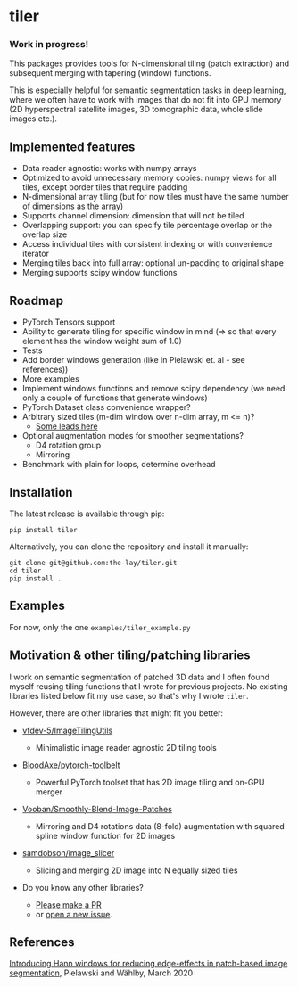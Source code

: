 # tiler
<!-- badges go here -->

### Work in progress!


This packages provides tools for N-dimensional tiling (patch extraction)
and subsequent merging with tapering (window) functions.

This is especially helpful for semantic segmentation tasks in deep learning,
where we often have to work with images that do not fit into GPU memory
(2D hyperspectral satellite images, 3D tomographic data, whole slide images etc.).

Implemented features
-------------
 - Data reader agnostic: works with numpy arrays
 - Optimized to avoid unnecessary memory copies: numpy views for all tiles, except border tiles that require padding
 - N-dimensional array tiling (but for now tiles must have the same number of dimensions as the array)
 - Supports channel dimension: dimension that will not be tiled
 - Overlapping support: you can specify tile percentage overlap or the overlap size
 - Access individual tiles with consistent indexing or with convenience iterator
 - Merging tiles back into full array: optional un-padding to original shape
 - Merging supports scipy window functions
 
Roadmap
------------
 - PyTorch Tensors support
 - Ability to generate tiling for specific window in mind (=> so that every element has the window weight sum of 1.0)
 - Tests
 - Add border windows generation (like in Pielawski et. al - see references))
 - More examples
 - Implement windows functions and remove scipy dependency (we need only a couple of functions that generate windows)
 - PyTorch Dataset class convenience wrapper?
 - Arbitrary sized tiles (m-dim window over n-dim array, m <= n)?
    - [Some leads here](https://stackoverflow.com/questions/45960192/using-numpy-as-strided-function-to-create-patches-tiles-rolling-or-sliding-w)
 - Optional augmentation modes for smoother segmentations?
    - D4 rotation group
    - Mirroring
 - Benchmark with plain for loops, determine overhead
 
 Installation
-------------
The latest release is available through pip:

```
pip install tiler 
 ```

Alternatively, you can clone the repository and install it manually:

```
git clone git@github.com:the-lay/tiler.git
cd tiler
pip install .
```
 
Examples
-------------
For now, only the one `examples/tiler_example.py`

<!-- for later
For more examples, please see examples/ folder
```python

 ```

Benchmarks
-------------
 Benchmarks?
 

Examples
-------------
https://github.com/BloodAxe/pytorch-toolbelt#inference-on-huge-images
https://github.com/BloodAxe/pytorch-toolbelt/blob/master/pytorch_toolbelt/inference/tiles.py

https://github.com/vfdev-5/ImageTilingUtils

https://github.com/Vooban/Smoothly-Blend-Image-Patches/blob/master/smooth_tiled_predictions.py

for windows:
https://stackoverflow.com/questions/1988804/what-is-memoization-and-how-can-i-use-it-in-python

https://en.wikipedia.org/wiki/Window_function#A_list_of_window_functions
https://github.com/scipy/scipy/blob/v1.4.1/scipy/signal/windows/windows.py
https://gist.github.com/npielawski/7e77d23209a5c415f55b95d4aba914f6

https://journals.plos.org/plosone/article?id=10.1371/journal.pone.0229839#pone.0229839.ref005
https://arxiv.org/pdf/1803.02786.pdf
-->

Motivation & other tiling/patching libraries
-------------
I work on semantic segmentation of patched 3D data and
I often found myself reusing tiling functions that I wrote for previous projects.
No existing libraries listed below fit my use case, so that's why I wrote `tiler`.

However, there are other libraries that might fit you better:

 - [vfdev-5/ImageTilingUtils](https://github.com/vfdev-5/ImageTilingUtils)
    - Minimalistic image reader agnostic 2D tiling tools

 - [BloodAxe/pytorch-toolbelt](https://github.com/BloodAxe/pytorch-toolbelt#inference-on-huge-images)
    - Powerful PyTorch toolset that has 2D image tiling and on-GPU merger

 - [Vooban/Smoothly-Blend-Image-Patches](https://github.com/Vooban/Smoothly-Blend-Image-Patches)
    - Mirroring and D4 rotations data (8-fold) augmentation with squared spline window function for 2D images

 - [samdobson/image_slicer](https://github.com/samdobson/image_slicer)
    - Slicing and merging 2D image into N equally sized tiles
    
 - Do you know any other libraries?
    - [Please make a PR](https://github.com/the-lay/tiler/pulls)
    - or [open a new issue](https://github.com/the-lay/tiler/issues).


References
-------------
[Introducing Hann windows for reducing edge-effects in patch-based image segmentation](https://doi.org/10.1371/journal.pone.0229839
), Pielawski and Wählby, March 2020
